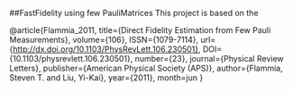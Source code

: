 ##FastFidelity using few PauliMatrices
This project is based on the








@article{Flammia_2011,
   title={Direct Fidelity Estimation from Few Pauli Measurements},
   volume={106},
   ISSN={1079-7114},
   url={http://dx.doi.org/10.1103/PhysRevLett.106.230501},
   DOI={10.1103/physrevlett.106.230501},
   number={23},
   journal={Physical Review Letters},
   publisher={American Physical Society (APS)},
   author={Flammia, Steven T. and Liu, Yi-Kai},
   year={2011},
   month=jun }
